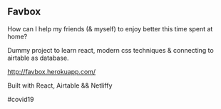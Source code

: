 ## Favbox

How can I help my friends (& myself) to enjoy better this time spent at home?

Dummy project to learn react, modern css techniques & connecting to airtable as database.

http://favbox.herokuapp.com/

Built with React, Airtable && Netliffy


#covid19
